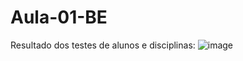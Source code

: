 # Aula-01-BE

Resultado dos testes de alunos e disciplinas:
![image](https://github.com/user-attachments/assets/8aa39f8e-f2c5-4a00-a41b-b524d2a8e95b)
